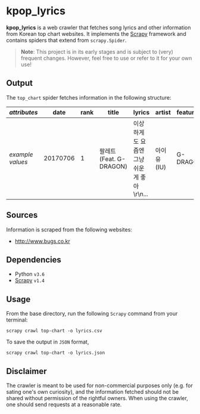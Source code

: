 # kpop_lyrics
**kpop_lyrics** is a web crawler that fetches song lyrics and other information from Korean top chart websites.
It implements the [Scrapy](https://scrapy.org/) framework and contains spiders that extend from `scrapy.Spider`.

> **Note**: This project is in its early stages and is subject to (very) frequent changes. However, feel free to use or refer to it for your own use!

## Output
The `top_chart` spider fetches information in the following structure:

|*attributes*|date|rank|title|lyrics|artist|featuring|composer|lyricist|arranger|album|time|
|---|---|---|---|---|---|---|---|---|---|---|---|
|*example values*|20170706|1|팔레트 (Feat. G-DRAGON)|이상하게도 요즘엔 그냥 쉬운 게 좋아\r\n...|아이유(IU)|G-DRAGON|아이유(IU)|아이유(IU)|*[empty]*|Palette|03:37|

## Sources
Information is scraped from the following websites:
* http://www.bugs.co.kr

## Dependencies
* Python `v3.6`
* [Scrapy](https://scrapy.org/) `v1.4`

## Usage

From the base directory, run the following `Scrapy` command from your terminal:
```
scrapy crawl top-chart -o lyrics.csv
```

To save the output in `JSON` format,
```
scrapy crawl top-chart -o lyrics.json
```

## Disclaimer
The crawler is meant to be used for non-commercial purposes only (e.g. for sating one's own curiosity), 
and the information fetched should not be shared without permission of the rightful owners. When using the crawler,
one should send requests at a reasonable rate.